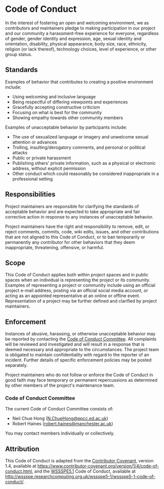 # Code of Conduct

In the interest of fostering an open and welcoming environment, we as
contributors and maintainers pledge to making participation in our project and
our community a harassment-free experience for everyone, regardless of gender,
gender identity and expression, age, sexual identity and orientation,
disability, physical appearance, body size, race, ethnicity, religion (or lack
thereof), technology choices, level of experience, or other group status.

## Standards

Examples of behavior that contributes to creating a positive environment
include:

- Using welcoming and inclusive language
- Being respectful of differing viewpoints and experiences
- Gracefully accepting constructive criticism
- Focusing on what is best for the community
- Showing empathy towards other community members

Examples of unacceptable behavior by participants include:

- The use of sexualized language or imagery and unwelcome sexual attention or
  advances
- Trolling, insulting/derogatory comments, and personal or political attacks
- Public or private harassment
- Publishing others' private information, such as a physical or electronic
  address, without explicit permission
- Other conduct which could reasonably be considered inappropriate in a
  professional setting

## Responsibilities

Project maintainers are responsible for clarifying the standards of acceptable
behavior and are expected to take appropriate and fair corrective action in
response to any instances of unacceptable behavior.

Project maintainers have the right and responsibility to remove, edit, or
reject comments, commits, code, wiki edits, issues, and other contributions
that are not aligned to this Code of Conduct, or to ban temporarily or
permanently any contributor for other behaviors that they deem inappropriate,
threatening, offensive, or harmful.

## Scope

This Code of Conduct applies both within project spaces and in public spaces
when an individual is representing the project or its community. Examples of
representing a project or community include using an official project e-mail
address, posting via an official social media account, or acting as an appointed
representative at an online or offline event. Representation of a project may be
further defined and clarified by project maintainers.

## Enforcement

Instances of abusive, harassing, or otherwise unacceptable behavior may be
reported by contacting the [Code of Conduct Committee](#code-of-conduct-committee). All
complaints will be reviewed and investigated and will result in a response that
is deemed necessary and appropriate to the circumstances. The project team is
obligated to maintain confidentiality with regard to the reporter of an incident.
Further details of specific enforcement policies may be posted separately.

Project maintainers who do not follow or enforce the Code of Conduct in good
faith may face temporary or permanent repercussions as determined by other
members of the project's maintenance team.

### Code of Conduct Committee

The current Code of Conduct Committee consists of:

- Neil Chue Hong ([N.ChueHong@epcc.ed.ac.uk](mailto:N.ChueHong@epcc.ed.ac.uk))
- Robert Haines ([robert.haines@manchester.ac.uk](mailto:robert.haines@manchester.ac.uk))

You may contact members individually or collectively. 

## Attribution

This Code of Conduct is adapted from the 
[Contributor Covenant](https://www.contributor-covenant.org/), 
version 1.4, available at 
https://www.contributor-covenant.org/version/1/4/code-of-conduct.html, 
and the [WSSSPE5.1](http://wssspe.researchcomputing.org.uk/wssspe5-1/) 
Code of Conduct, available at 
http://wssspe.researchcomputing.org.uk/wssspe5-1/wssspe5-1-code-of-conduct/.